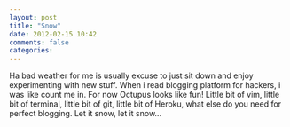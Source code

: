 ```yaml
---
layout: post
title: "Snow"
date: 2012-02-15 10:42
comments: false
categories: 
---
```

Ha bad weather for me is usually excuse to just sit down and enjoy experimenting with new stuff. When i read blogging platform for hackers, i was like count me in. For now Octupus looks like fun! Little bit of vim, little bit of terminal, little bit of git, little bit of Heroku, what else do you need for perfect blogging. Let it snow, let it snow...
